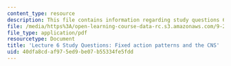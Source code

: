 ```yaml
---
content_type: resource
description: This file contains information regarding study questions 6.
file: /media/https%3A/open-learning-course-data-rc.s3.amazonaws.com/9-20-animal-behavior-fall-2013/40dfa8cdaf975ed9be07b55334fe5fdd_MIT9_20F13_L6_Qs.pdf
file_type: application/pdf
resourcetype: Document
title: 'Lecture 6 Study Questions: Fixed action patterns and the CNS'
uid: 40dfa8cd-af97-5ed9-be07-b55334fe5fdd
---
```


